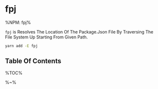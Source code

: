 # fpj

%NPM: fpj%

`fpj` is Resolves The Location Of The Package.Json File By Traversing The File System Up Starting From Given Path.

```sh
yarn add -E fpj
```

## Table Of Contents

%TOC%

%~%